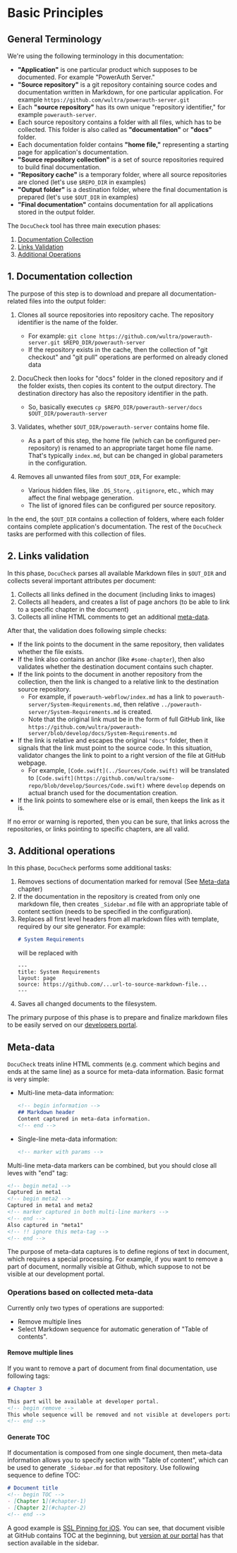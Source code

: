 # Basic Principles

## General Terminology

We're using the following terminology in this documentation:

- **"Application"** is one particular product which supposes to be documented. For example "PowerAuth Server."
- **"Source repository"** is a git repository containing source codes and documentation written in Markdown, for one particular application. For example `https://github.com/wultra/powerauth-server.git`
- Each **"source repository"** has its own unique "repository identifier," for example `powerauth-server`.
- Each source repository contains a folder with all files, which has to be collected. This folder is also called as **"documentation"** or **"docs"** folder.
- Each documentation folder contains **"home file,"** representing a starting page for application's documentation.
- **"Source repository collection"** is a set of source repositories required to build final documentation. 
- **"Repository cache"** is a temporary folder, where all source repositories are cloned (let's use `$REPO_DIR` in examples)
- **"Output folder"** is a destination folder, where the final documentation is prepared (let's use `$OUT_DIR` in examples)
- **"Final documentation"** contains documentation for all applications stored in the output folder. 

The `DocuCheck` tool has three main execution phases: 

1. [Documentation Collection](#1-documentation-collection) 
1. [Links Validation](#2-links-validation)
1. [Additional Operations](#3-additional-operations)


## 1. Documentation collection

The purpose of this step is to download and prepare all documentation-related files into the output folder:

1. Clones all source repositories into repository cache. The repository identifier is the name of the folder.
   - For example: `git clone https://github.com/wultra/powerauth-server.git $REPO_DIR/powerauth-server`
   - If the repository exists in the cache, then the collection of "git checkout" and "git pull" operations are performed on already cloned data 

1. DocuCheck then looks for "docs" folder in the cloned repository and if the folder exists, then copies its content to the output directory. The destination directory has also the repository identifier in the path.
   - So, basically executes `cp $REPO_DIR/powerauth-server/docs $OUT_DIR/powerauth-server`

1. Validates, whether `$OUT_DIR/powerauth-server` contains home file.
   - As a part of this step, the home file (which can be configured per-repository) is renamed to an appropriate target home file name. That's typically `index.md`, but can be changed in global parameters in the configuration. 

1. Removes all unwanted files from `$OUT_DIR`, For example:
   - Various hidden files, like `.DS_Store`, `.gitignore`, etc., which may affect the final webpage generation.
   - The list of ignored files can be configured per source repository.


In the end, the `$OUT_DIR` contains a collection of folders, where each folder contains complete application's documentation. The rest of the `DocuCheck` tasks are performed with this collection of files.


## 2. Links validation

In this phase, `DocuCheck` parses all available Markdown files in `$OUT_DIR` and collects several important attributes per document:

1. Collects all links defined in the document (including links to images)
1. Collects all headers, and creates a list of page anchors (to be able to link to a specific chapter in the document)
1. Collects all inline HTML comments to get an additional [meta-data](#meta-data).

After that, the validation does following simple checks:

- If the link points to the document in the same repository, then validates whether the file exists.
- If the link also contains an anchor (like `#some-chapter`), then also validates whether the destination document contains such chapter.
- If the link points to the document in another repository from the collection, then the link is changed to a relative link to the destination source repository.
  - For example, if `powerauth-webflow/index.md` has a link to `powerauth-server/System-Requirements.md`, then relative `../powerauth-server/System-Requirements.md` is created.
  - Note that the original link must be in the form of full GitHub link, like `https://github.com/wultra/powerauth-server/blob/develop/docs/System-Requirements.md`
- If the link is relative and escapes the original `"docs"` folder, then it signals that the link must point to the source code. In this situation, validator changes the link to point to a right version of the file at GitHub webpage.
  - For example, `[Code.swift](../Sources/Code.swift)` will be translated to `[Code.swift](https://github.com/wultra/some-repo/blob/develop/Sources/Code.swift)` where `develop` depends on actual branch used for the documentation creation.
- If the link points to somewhere else or is email, then keeps the link as it is.

If no error or warning is reported, then you can be sure, that links across the repositories, or links pointing to specific chapters, are all valid.


## 3. Additional operations

In this phase, `DocuCheck` performs some additional tasks:

1. Removes sections of documentation marked for removal (See [Meta-data](#meta-data) chapter)
1. If the documentation in the repository is created from only one markdown file, then creates `_Sidebar.md` file with an appropriate table of content section (needs to be specified in the configuration).
1. Replaces all first level headers from all markdown files with template, required by our site generator. For example:
   ```md
   # System Requirements
   ```
   will be replaced with
   ```
   ---
   title: System Requirements
   layout: page
   source: https://github.com/...url-to-source-markdown-file...
   ---
   ```
1. Saves all changed documents to the filesystem.

The primary purpose of this phase is to prepare and finalize markdown files to be easily served on our [developers portal](https://developers.wultra.com).

## Meta-data 

`DocuCheck` treats inline HTML comments (e.g. comment which begins and ends at the same line) as a source for meta-data information. Basic format is very simple:

- Multi-line meta-data information:
  ```md
  <!-- begin information -->
  ## Markdown header
  Content captured in meta-data information.
  <!-- end -->
  ```

- Single-line meta-data information:
  ```md
  <!-- marker with params -->
  ```

Multi-line meta-data markers can be combined, but you should close all leves with "end" tag:
```md
<!-- begin meta1 -->
Captured in meta1
<!-- begin meta2 -->
Captured in meta1 and meta2
<!-- marker captured in both multi-line markers -->
<!-- end -->
Also captured in "meta1"
<!-- !! ignore this meta-tag -->
<!-- end -->
``` 

The purpose of meta-data captures is to define regions of text in document, which requires a special processing. For example, if you want to remove a part of document, normally visible at Github, which suppose to not be visible at our development portal.

### Operations based on collected meta-data

Currently only two types of operations are supported:

- Remove multiple lines
- Select Markdown sequence for automatic generation of "Table of contents".

#### Remove multiple lines

If you want to remove a part of document from final documentation, use following tags:
```md
# Chapter 3

This part will be available at developer portal.
<!-- begin remove -->
This whole sequence will be removed and not visible at developers portal.
<!-- end -->
```

#### Generate TOC

If documentation is composed from one single document, then meta-data information allows you to specify section with "Table of content", which can be used to generate `_Sidebar.md` for that repository. Use following sequence to define TOC:

```md
# Document title
<!-- begin TOC -->
- [Chapter 1](#chapter-1)
- [Chapter 2](#chapter-2)
<!-- end -->
```

A good example is [SSL Pinning for iOS](https://github.com/wultra/ssl-pinning-ios#docucheck-keep-link). You can see, that document visible at GitHub contains TOC at the beginning, but [version at our portal](https://github.com/wultra/ssl-pinning-ios) has that section available in the sidebar.
 


